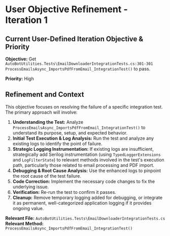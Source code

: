 # User Objective Refinement - Iteration 1

## Current User-Defined Iteration Objective & Priority

**Objective:** Get `AutoBotUtilities.Tests\EmailDownloaderIntegrationTests.cs:301-301 ProcessEmailsAsync_ImportsPdfFromEmail_IntegrationTest()` to pass.

**Priority:** High

## Refinement and Context

This objective focuses on resolving the failure of a specific integration test. The primary approach will involve:
1.  **Understanding the Test:** Analyze `ProcessEmailsAsync_ImportsPdfFromEmail_IntegrationTest()` to understand its purpose, setup, and expected behavior.
2.  **Initial Test Execution & Log Analysis:** Run the test and analyze any existing logs to identify the point of failure.
3.  **Strategic Logging Instrumentation:** If existing logs are insufficient, strategically add Serilog instrumentation (using `TypedLoggerExtensions` and `LogFilterState`) to relevant methods involved in the test's execution path, particularly those related to email processing and PDF import.
4.  **Debugging & Root Cause Analysis:** Use the enhanced logs to pinpoint the root cause of the test failure.
5.  **Code Correction:** Implement the necessary code changes to fix the underlying issue.
6.  **Verification:** Re-run the test to confirm it passes.
7.  **Cleanup:** Remove temporary logging added for debugging, or integrate it as permanent, well-categorized application logging if it provides ongoing value.

**Relevant File:** `AutoBotUtilities.Tests\EmailDownloaderIntegrationTests.cs`
**Relevant Method:** `ProcessEmailsAsync_ImportsPdfFromEmail_IntegrationTest()`